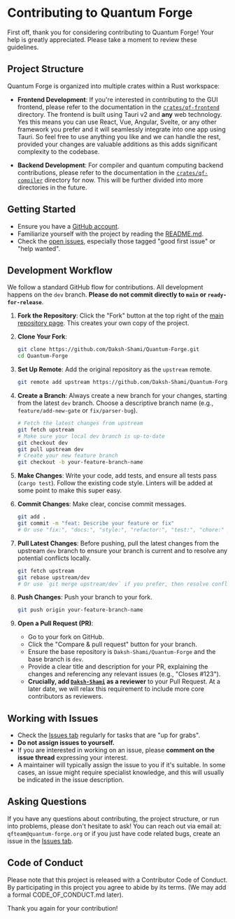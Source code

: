 # Contributing to Quantum Forge

First off, thank you for considering contributing to Quantum Forge! Your help is greatly appreciated. Please take a moment to review these guidelines.

## Project Structure

Quantum Forge is organized into multiple crates within a Rust workspace:

- **Frontend Development**: If you're interested in contributing to the GUI frontend, please refer to the documentation in the [`crates/qf-frontend`](crates/qf-frontend/README.md) directory. The frontend is built using Tauri v2 and **any** web technology. Yes this means you can use React, Vue, Angular, Svelte, or any other framework you prefer and it will seamlessly integrate into one app using Tauri. So feel free to use anything you like and we can handle the rest, provided your changes are valuable additions as this adds significant complexity to the codebase.

- **Backend Development**: For compiler and quantum computing backend contributions, please refer to the documentation in the [`crates/qf-compiler`](crates/qf-compiler) directory for now. This will be further divided into more directories in the future.

## Getting Started

- Ensure you have a [GitHub account](https://github.com/signup/free).
- Familiarize yourself with the project by reading the [README.md](README.md).
- Check the [open issues](../../issues), especially those tagged "good first issue" or "help wanted".

## Development Workflow

We follow a standard GitHub flow for contributions. All development happens on the `dev` branch. **Please do not commit directly to `main` or `ready-for-release`**.

1.  **Fork the Repository**: Click the "Fork" button at the top right of the [main repository page](https://github.com/Daksh-Shami/Quantum-Forge). This creates your own copy of the project.

2.  **Clone Your Fork**:
    ```bash
    git clone https://github.com/Daksh-Shami/Quantum-Forge.git
    cd Quantum-Forge
    ```

3.  **Set Up Remote**: Add the original repository as the `upstream` remote.
    ```bash
    git remote add upstream https://github.com/Daksh-Shami/Quantum-Forge.git
    ```

4.  **Create a Branch**: Always create a new branch for your changes, starting from the latest `dev` branch. Choose a descriptive branch name (e.g., `feature/add-new-gate` or `fix/parser-bug`).
    ```bash
    # Fetch the latest changes from upstream
    git fetch upstream
    # Make sure your local dev branch is up-to-date
    git checkout dev
    git pull upstream dev
    # Create your new feature branch
    git checkout -b your-feature-branch-name
    ```

5.  **Make Changes**: Write your code, add tests, and ensure all tests pass (`cargo test`). Follow the existing code style. Linters will be added at some point to make this super easy.

6.  **Commit Changes**: Make clear, concise commit messages.
    ```bash
    git add .
    git commit -m "feat: Describe your feature or fix" 
    # Or use "fix:", "docs:", "style:", "refactor:", "test:", "chore:" prefixes
    ```

7.  **Pull Latest Changes**: Before pushing, pull the latest changes from the upstream `dev` branch to ensure your branch is current and to resolve any potential conflicts locally.
    ```bash
    git fetch upstream
    git rebase upstream/dev
    # Or use `git merge upstream/dev` if you prefer, then resolve conflicts if any
    ```

8.  **Push Changes**: Push your branch to your fork.
    ```bash
    git push origin your-feature-branch-name
    ```

9.  **Open a Pull Request (PR)**:
    *   Go to your fork on GitHub.
    *   Click the "Compare & pull request" button for your branch.
    *   Ensure the base repository is `Daksh-Shami/Quantum-Forge` and the base branch is `dev`.
    *   Provide a clear title and description for your PR, explaining the changes and referencing any relevant issues (e.g., "Closes #123").
    *   **Crucially, add [`Daksh-Shami`](https://github.com/Daksh-Shami) as a reviewer** to your Pull Request. At a later date, we will relax this requirement to include more core contributors as reviewers.

## Working with Issues

- Check the [Issues tab](../../issues) regularly for tasks that are "up for grabs".
- **Do not assign issues to yourself.**
- If you are interested in working on an issue, please **comment on the issue thread** expressing your interest.
- A maintainer will typically assign the issue to you if it's suitable. In some cases, an issue might require specialist knowledge, and this will usually be indicated in the issue description.

## Asking Questions

If you have any questions about contributing, the project structure, or run into problems, please don't hesitate to ask! You can reach out via email at: `qfteam@quantum-forge.org` or if you just have code related bugs, create an issue in the [Issues tab](../../issues).

## Code of Conduct

Please note that this project is released with a Contributor Code of Conduct. By participating in this project you agree to abide by its terms. (We may add a formal CODE_OF_CONDUCT.md later).

Thank you again for your contribution!

